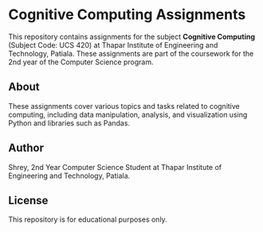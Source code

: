 # Cognitive Computing Assignments

This repository contains assignments for the subject **Cognitive Computing** (Subject Code: UCS 420) at Thapar Institute of Engineering and Technology, Patiala. These assignments are part of the coursework for the 2nd year of the Computer Science program.

## About

These assignments cover various topics and tasks related to cognitive computing, including data manipulation, analysis, and visualization using Python and libraries such as Pandas.

## Author

Shrey, 2nd Year Computer Science Student at Thapar Institute of Engineering and Technology, Patiala.

## License

This repository is for educational purposes only.
